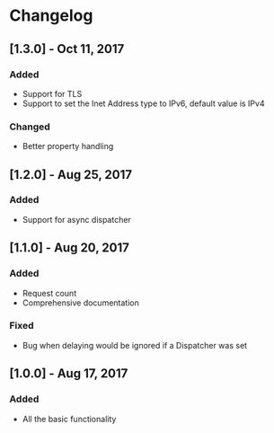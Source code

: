 # Changelog

## [1.3.0] - Oct 11, 2017
### Added
- Support for TLS
- Support to set the Inet Address type to IPv6, default value is IPv4

### Changed
- Better property handling


## [1.2.0] - Aug 25, 2017
### Added
- Support for async dispatcher

## [1.1.0] - Aug 20, 2017
### Added
- Request count
- Comprehensive documentation

### Fixed
- Bug when delaying would be ignored if a Dispatcher was set

## [1.0.0] - Aug 17, 2017
### Added
- All the basic functionality